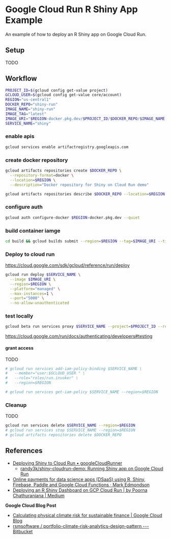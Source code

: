 # Google Cloud Run R Shiny App Example

An example of how to deploy an R Shiny app on Google Cloud Run.

## Setup

TODO

## Workflow

```sh
PROJECT_ID=$(gcloud config get-value project)
GCLOUD_USER=$(gcloud config get-value core/account)
REGION="us-central1"
DOCKER_REPO="shiny-run"
IMAGE_NAME="shiny-run"
IMAGE_TAG="latest"
IMAGE_URI="$REGION-docker.pkg.dev/$PROJECT_ID/$DOCKER_REPO/$IMAGE_NAME:$IMAGE_TAG"
SERVICE_NAME="shiny"
```

### enable apis

```sh
gcloud services enable artifactregistry.googleapis.com
```

### create docker repository

```sh
gcloud artifacts repositories create $DOCKER_REPO \
  --repository-format=docker \
  --location=$REGION \
  --description="Docker repository for Shiny on Cloud Run demo"
```

```sh
gcloud artifacts repositories describe $DOCKER_REPO --location=$REGION
```

### configure auth

```sh
gcloud auth configure-docker $REGION-docker.pkg.dev --quiet
```

### build container iamge

``` sh
cd build && gcloud builds submit --region=$REGION --tag=$IMAGE_URI --timeout=1h
```

### Deploy to cloud run

<https://cloud.google.com/sdk/gcloud/reference/run/deploy>

```sh
gcloud run deploy $SERVICE_NAME \
  --image $IMAGE_URI \
  --region=$REGION \
  --platform="managed" \
  --max-instances=1 \
  --port="5000" \
  --no-allow-unauthenticated
```

### test locally

```sh
gcloud beta run services proxy $SERVICE_NAME --project=$PROJECT_ID --region=$REGION
```

<https://cloud.google.com/run/docs/authenticating/developers#testing>

#### grant access

TODO

```sh
# gcloud run services add-iam-policy-binding $SERVICE_NAME \
#   --member="user:$GCLOUD_USER " \
#   --role="roles/run.invoker" \
#   --region=$REGION
```

```sh
# gcloud run services get-iam-policy $SERVICE_NAME --region=$REGION
```

### Cleanup

TODO

```sh
gcloud run services delete $SERVICE_NAME --region=$REGION
# gcloud run services stop $SERVICE_NAME --region=$REGION
# gcloud artifacts repositories delete $DOCKER_REPO
```

## References

-   [Deploying Shiny to Cloud Run • googleCloudRunner](https://code.markedmondson.me/googleCloudRunner/articles/usecase-shiny-cloudrun.html)
    -   [randy3k/shiny-cloudrun-demo: Running Shiny app on Google Cloud Run](https://github.com/randy3k/shiny-cloudrun-demo/tree/master)
-   [Online payments for data science apps (DSaaS) using R, Shiny, Firebase, Paddle and Google Cloud Functions · Mark Edmondson](https://code.markedmondson.me/datascience-aas/)
-   [Deploying an R Shiny Dashboard on GCP Cloud Run \| by Poorna Chathuranjana \| Medium](https://medium.com/@hdpoorna/deploying-an-r-shiny-dashboard-on-gcp-cloud-run-c1c32a076783#6a58)


**Google Cloud Blog Post**

-   [Calculating physical climate risk for sustainable finance \| Google Cloud Blog](https://cloud.google.com/blog/topics/sustainability/calculating-physical-climate-risk-for-sustainable-finance)
-   [rsmsoftware / portfolio-climate-risk-analytics-design-pattern --- Bitbucket](https://bitbucket.org/rsmsoftware/portfolio-climate-risk-analytics-design-pattern/src/master/)


